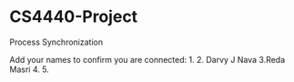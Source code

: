 # CS4440-Project
Process Synchronization

Add your names to confirm you are connected:
1.
2. Darvy J Nava
3.Reda Masri
4.
5.
